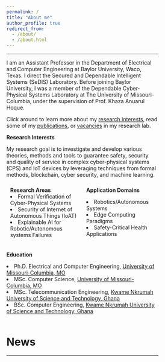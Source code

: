 ```yaml
---
permalink: /
title: "About me"
author_profile: true
redirect_from: 
  - /about/
  - /about.html
---
```

<hr>
I am an Assistant Professor in the Department of Electrical and Computer Engineering at Baylor University, Waco, Texas. I direct the Secured and Dependable Intelligent Systems (SeDIS) Laboratory. Before joining Baylor University, I was a member of the Dependable Cyber-Physical Systems Laboratory at The University of Missouri-Columbia, under the supervision of Prof. Khaza Anuarul Hoque.  

Click around to learn more about my <a href="https://ernestbonnah.github.io/research/">research interests</a>, read some of my <a href="https://ernestbonnah.github.io/publications/">publications</a>, or <a href="https://erenstbonnah.github.io/vacancies/">vacancies</a> in my research lab.

<b>Research Interests</b> 

My research goal is to investigate and develop various theories, methods and tools to guarantee safety, security and quality of service in complex cyber-physical systems (CPS) and IoT devices by leveraging techniques from formal methods, blockchain, cyber security, and machine learning.
<meta name="viewport" content="width=device-width, initial-scale=1">
<style>
* {
  box-sizing: border-box;
}
/* Create two equal columns that floats next to each other */
.column {
  float: left;
  width: 50%;
  padding: 10px;
}
/* Clear floats after the columns */
.row:after {
  content: "";
  display: table;
  clear: both;
}
/* Responsive layout - makes the two columns stack on top of each other instead of next to each other */
@media screen and (max-width: 600px) {
  .column {
    width: 100%;
  }
}
</style>
<div class="row">
  <div class="column">
    <b>Research Areas</b>
        <li> Formal Verification of Cyber-Physical Systems</li>
         <li> Security of Internet of Autonomous Things (IoAT) </li>
        <li> Explainable AI for Robotic/Autonomous systems Failures </li>       
    </div>
  <div class="column">
    <b>Application Domains</b>
    <p>
        <li> Robotics/Autonomous Systems </li>
        <li> Edge Computing Paradigms </li>
        <li> Safety-Critical Health Applications </li>
     </p>
  </div>
</div>

<b>Education</b>
<li>Ph.D. Electrical and Computer Engineering, <a href="https://missouri.edu/">University of Missouri-Columbia, MO</a></li>
<li>MSc. Computer Science, <a href="https://missouri.edu/">University of Missouri-Columbia, MO</a></li>
<li>MSc. Telecommunication Engineering, <a href="https://www.knust.edu.gh//">Kwame Nkrumah University of Science and Technology, Ghana</a></li>
<li>BSc. Computer Engineering, <a href="https://www.knust.edu.gh//">Kwame Nkrumah University of Science and Technology, Ghana</a></li>
<br>

<h1>News</h1>
<hr>

